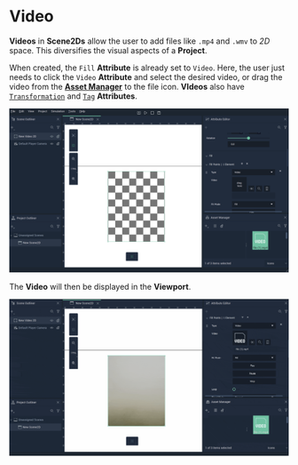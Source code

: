# Video

**Videos** in **Scene2Ds**  allow the user to add files like `.mp4` and `.wmv` to *2D* space. This diversifies the visual aspects of a **Project**.

When created, the `Fill` **Attribute** is already set to `Video`. Here, the user just needs to click the `Video` **Attribute** and select the desired video, or drag the video from the [**Asset Manager**](../../modules/asset-manager.md) to the file icon. **VIdeos** also have [`Transformation`](../attributes/common-attributes/transformation/README.md) and [`Tag`](../attributes/common-attributes/tag.md) **Attributes**.

![](../../.gitbook/assets/video2d20241before.png)

The **Video** will then be displayed in the **Viewport**.

![](../../.gitbook/assets/video2d20241after2.gif)

